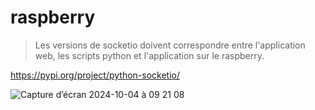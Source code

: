 # raspberry

> Les versions de socketio doivent correspondre entre l'application web, les scripts python et l'application sur le raspberry.

https://pypi.org/project/python-socketio/

![Capture d’écran 2024-10-04 à 09 21 08](https://github.com/user-attachments/assets/721439ee-6d5f-4331-9817-547f16b5d481)
